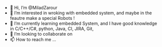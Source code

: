 - 👋 Hi, I’m @MiladZarour
- 👀 I’m interested in wroking with embedded system, and maybe in the feautre make a special Robots !
- 🌱 I’m currently learning embedded System, and I have good knowledge in C/C++/C#, python, Java, CI, JIRA, Git,
- 💞️ I’m looking to collaborate on 
- 📫 How to reach me ...

<!---
MiladZarour/MiladZarour is a ✨ special ✨ repository because its `README.md` (this file) appears on your GitHub profile.
You can click the Preview link to take a look at your changes.
--->

